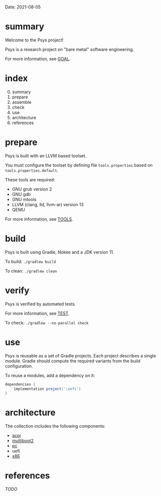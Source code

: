 Date: 2021-08-05

# summary

Welcome to the Psys project!

Psys is a research project on "bare metal" software engineering.

For more information, see [GOAL](doc/GOAL.md).

# index

0. summary
1. prepare
2. assemble
3. check
4. use
5. architecture
6. references

# prepare

Psys is built with an LLVM based toolset.

You must configure the toolset by defining file `tools.properties`
based on `tools.properties.default`.

These tools are required:

- GNU grub version 2
- GNU gdb
- GNU mtools
- LLVM (clang, lld, llvm-ar) version 13
- QEMU

For more information, see [TOOLS](doc/TOOLS.md).

# build

Psys is built using Gradle, Nokee and a JDK version 11.

To build: `./gradlew build`

To clean: `./gradlew clean`

# verify

Psys is verified by automated tests.

For more information, see [TEST](doc/TEST.md).

To check: `./gradlew --no-parallel check`

# use

Psys is reusable as a set of Gradle projects.
Each project describes a single module.
Gradle should compute the required variants from the build configuration.

To reuse a modules, add a dependency on it:

```gradle
dependencies {
    implementation project(':uefi')
}
```

# architecture

The collection includes the following components:

* [acpi](acpi/README.md)
* [multiboot2](multiboot2/README.md)
* [pc](pc/README.md)
* uefi
* [x86](x86/README.md)

# references

_TODO_
